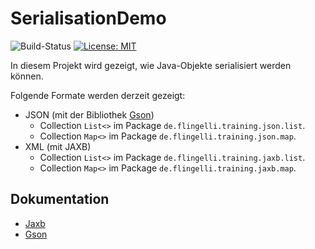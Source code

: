 # SerialisationDemo
![Build-Status](https://github.com/mflingelli/SerialisationDemo/actions/workflows/maven.yml/badge.svg)
[![License: MIT](https://img.shields.io/badge/License-MIT-blue.svg)](https://opensource.org/licenses/MIT)

In diesem Projekt wird gezeigt, wie Java-Objekte serialisiert werden können.

Folgende Formate werden derzeit gezeigt:
* JSON (mit der Bibliothek [Gson](https://github.com/google/gson))
  * Collection ```List<>``` im Package ```de.flingelli.training.json.list```.
  * Collection ```Map<>``` im Package ```de.flingelli.training.json.map```.
* XML (mit JAXB)
  * Collection ```List<>``` im Package ```de.flingelli.training.jaxb.list```.
  * Collection ```Map<>``` im Package ```de.flingelli.training.jaxb.map```.

## Dokumentation

* [Jaxb](doc/Jaxb.md)
* [Gson](doc/Gson.md)